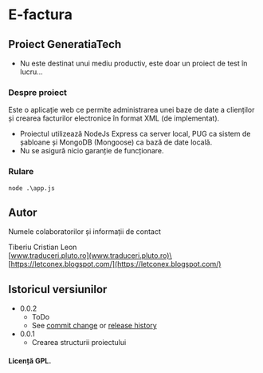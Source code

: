 # E-factura
## Proiect GeneratiaTech
* Nu este destinat unui mediu productiv, este doar un proiect de test în lucru...
### Despre proiect
Este o aplicație web ce permite administrarea unei baze de date a clienților și crearea facturilor electronice în format XML (de implementat).
* Proiectul utilizează NodeJs Express ca server local, PUG ca sistem de șabloane și MongoDB (Mongoose) ca bază de date locală.
* Nu se asigură nicio garanție de funcționare.

### Rulare

```
node .\app.js
```

## Autor
Numele colaboratorilor și informații de contact

Tiberiu Cristian Leon\
[www.traduceri.pluto.ro](www.traduceri.pluto.ro)\
[https://letconex.blogspot.com/](https://letconex.blogspot.com/)

## Istoricul versiunilor 

* 0.0.2
    * ToDo
    * See [commit change]() or [release history]()
* 0.0.1
    * Crearea structurii proiectului

#### Licență GPL.
